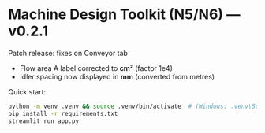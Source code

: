 # Machine Design Toolkit (N5/N6) — v0.2.1

Patch release: fixes on Conveyor tab
- Flow area A label corrected to **cm²** (factor 1e4)
- Idler spacing now displayed in **mm** (converted from metres)

Quick start:
```bash
python -m venv .venv && source .venv/bin/activate  # (Windows: .venv\Scripts\activate)
pip install -r requirements.txt
streamlit run app.py
```
